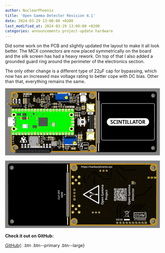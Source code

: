 ```yaml
---
author: NuclearPhoenix
title: 'Open Gamma Detector Revision 4.1'
date: 2024-03-29 13:00:00 +0200
last_modified_at: 2024-03-29 13:00:00 +0200
categories: announcements project-update hardware
---
```


Did some work on the PCB and slightly updated the layout to make it all look better. The MCX connectors are now placed symmetrically on the board and the silk screen has had a heavy rework. On top of that I also added a grounded guard ring around the perimeter of the electronics section.

The only other change is a different type of 22µF cap for bypassing, which now has an increased max voltage rating to better cope with DC bias. Other than that, everything remains the same.

![PCB Front](/assets/images/posts/ogd-4.1-1.png)

![PCB Back](/assets/images/posts/ogd-4.1-2.png)

**Check it out on GitHub:**

[<i class="fab fa-github"></i> GitHub](https://github.com/OpenGammaProject/Open-Gamma-Detector){: .btn .btn--primary .btn--large}
